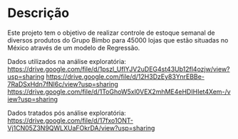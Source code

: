# Descrição
Este projeto tem o objetivo de realizar controle de estoque semanal de diversos produtos do Grupo Bimbo para 45000 lojas que estão situadas no México através de um modelo de Regressão.

Dados utilizados na análise exploratória:
https://drive.google.com/file/d/1pszl_UflYJV2uDEG4st43Ub12fl4ozjw/view?usp=sharing
https://drive.google.com/file/d/12H3DzEy83YnrEBBe-7RaDSxHdn7fNI6c/view?usp=sharing
https://drive.google.com/file/d/1ToGhoW5xl0VEX2mhME4eHDIHIet4Xem-/view?usp=sharing

Dados tratados pós análise exploratória:
https://drive.google.com/file/d/17fxo1ONT-Vj1CN05Z3N9QWLXUaFOkrDA/view?usp=sharing

